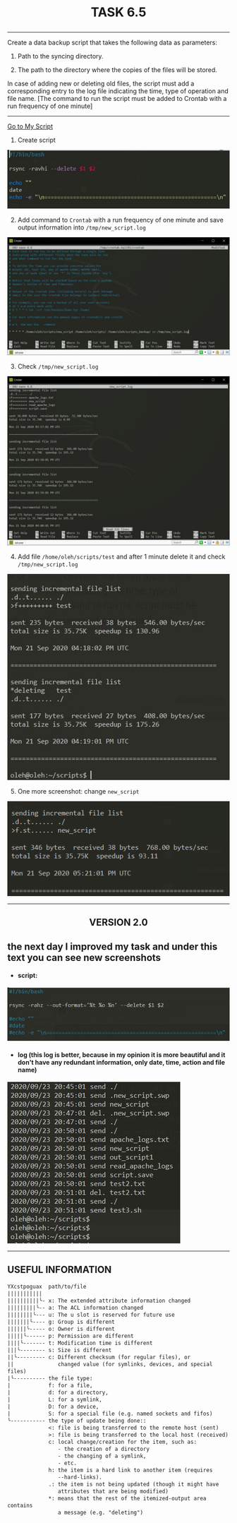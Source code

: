 # <p align="center"> __TASK 6.5__ </p>

---

Create a data backup script that takes the following data as parameters:

1. Path to the syncing directory.

2. The path to the directory where the copies of the files will be stored.

In case of adding new or deleting old files, the script must add a corresponding entry to the log file indicating the time, type of operation and file name. [The command to run the script must be added to Crontab with a run frequency of one minute]

---

<a href="files/new_script" download>Go to My Script</a>

1. Create script

![1](screenshots/1.png)


2. Add command to `Crontab` with a run frequency of one minute and save output information into `/tmp/new_script.log`

![1](screenshots/2.png)


3. Check `/tmp/new_script.log`

![1](screenshots/3.png)


4. Add file `/home/oleh/scripts/test` and after 1 minute delete it and check `/tmp/new_script.log`

![1](screenshots/4.png)

5. One more screenshot: change `new_script`

![1](screenshots/5.png)

---
## <p align="center">__VERSION 2.0__</p>
## __the next day I improved my task and under this text you can see new screenshots__

* #### script:

![1](screenshots/6.png)


* #### log (this log is better, because in my opinion it is more beautiful and it don't have any redundant information, only date, time, action and file name)

![1](screenshots/7.png)

---


## USEFUL INFORMATION

```
YXcstpoguax  path/to/file
|||||||||||
||||||||||╰- x: The extended attribute information changed
|||||||||╰-- a: The ACL information changed
||||||||╰--- u: The u slot is reserved for future use
|||||||╰---- g: Group is different
||||||╰----- o: Owner is different
|||||╰------ p: Permission are different
||||╰------- t: Modification time is different
|||╰-------- s: Size is different
||╰--------- c: Different checksum (for regular files), or
||              changed value (for symlinks, devices, and special files)
|╰---------- the file type:
|            f: for a file,
|            d: for a directory,
|            L: for a symlink,
|            D: for a device,
|            S: for a special file (e.g. named sockets and fifos)
╰----------- the type of update being done::
             <: file is being transferred to the remote host (sent)
             >: file is being transferred to the local host (received)
             c: local change/creation for the item, such as:
                - the creation of a directory
                - the changing of a symlink,
                - etc.
             h: the item is a hard link to another item (requires
                --hard-links).
             .: the item is not being updated (though it might have
                attributes that are being modified)
             *: means that the rest of the itemized-output area contains
                a message (e.g. "deleting")
```

